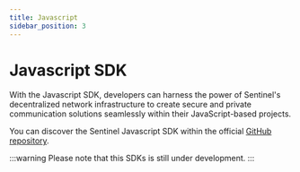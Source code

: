 ```yaml
---
title: Javascript
sidebar_position: 3
---
```


# Javascript SDK

With the Javascript SDK, developers can harness the power of Sentinel's decentralized network infrastructure to create secure and private communication solutions seamlessly within their JavaScript-based projects.

You can discover the Sentinel Javascript SDK within the official [GitHub repository](https://github.com/sentinel-official/sentinel-js-sdk).

:::warning
Please note that this SDKs is still under development.
:::